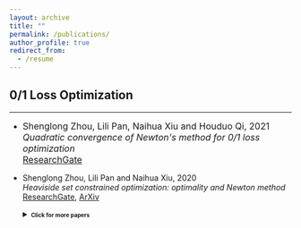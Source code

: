 ```yaml
---
layout: archive
title: ""
permalink: /publications/
author_profile: true
redirect_from:
  - /resume
---
```

 
## 0/1 Loss Optimization 
---

* <font size=3>
  Shenglong Zhou, Lili Pan, Naihua Xiu and Houduo Qi, 2021 <br>
  <i>Quadratic convergence of Newton's method for 0/1 loss optimization</i><br>
  <a href="https://www.researchgate.net/publication/350442413">ResearchGate</a> 
  </font>
  
* Shenglong Zhou, Lili Pan and Naihua Xiu, 2020 <br>
  *Heaviside set constrained optimization: optimality and Newton method* <br>
  [ResearchGate](https://www.researchgate.net/publication/343362652),  [ArXiv](https://arxiv.org/abs/2007.15737)
   
  <details markdown="1"> 
  <summary><b style="font-size:10px">Click for more papers</b></summary> 
    
  * Shenglong Zhou, Ziyan Luo and Naihua Xiu, 2021 <br> 
    *Computing one-bit compressive sensing via double-sparsity constrained optimization* <br> 
    [ResearchGate](https://www.researchgate.net/publication/348371863),
    [ArXiv](https://arxiv.org/abs/2101.03599),
    [Code](https://github.com/ShenglongZhou/GPSP)<br>

  * Huajun Wang, Yuanhai Shao,  Shenglong Zhou, Ce Zhang and Naihua Xiu, 2019 <br>
    *Support vector machine classifier via $L_{0/1}$ soft-margin loss* <br>
    [ResearchGate](https://www.researchgate.net/publication/338717629), 
    [ArXiv](https://arxiv.org/abs/1912.07418), 
    [Code](https://github.com/Huajun-Wang/L01ADMM) <br> 
     
  </details> 
 
 
